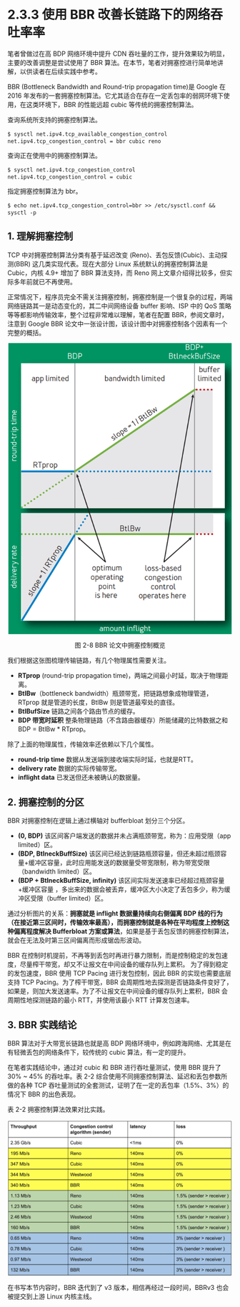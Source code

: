 # 2.3.3 使用 BBR 改善长链路下的网络吞吐率率

笔者曾做过在高 BDP 网络环境中提升 CDN 吞吐量的工作，提升效果较为明显，主要的改善调整是尝试使用了 BBR 算法。在本节，笔者对拥塞控进行简单地讲解，以供读者在后续实践中参考。

BBR (Bottleneck Bandwidth and Round-trip propagation time)是 Google 在 2016 年发布的一套拥塞控制算法。它尤其适合在存在一定丢包率的弱网环境下使用，在这类环境下，BBR 的性能远超 cubic 等传统的拥塞控制算法。

查询系统所支持的拥塞控制算法。
```
$ sysctl net.ipv4.tcp_available_congestion_control
net.ipv4.tcp_congestion_control = bbr cubic reno
```
查询正在使用中的拥塞控制算法。
```
$ sysctl net.ipv4.tcp_congestion_control
net.ipv4.tcp_congestion_control = cubic
```

指定拥塞控制算法为 bbr。

```
$ echo net.ipv4.tcp_congestion_control=bbr >> /etc/sysctl.conf && sysctl -p
```

## 1. 理解拥塞控制

TCP 中对拥塞控制算法分类有基于延迟改变 (Reno)、丢包反馈(Cubic)、主动探测(BBR) 这几类实现代表。现在大部分 Linux 系统默认的拥塞控制算法是 Cubic，内核 4.9+ 增加了 BBR 算法支持，而 Reno 网上文章介绍得比较多，但实际多年前就已不再使用。

正常情况下，程序员完全不需关注拥塞控制，拥塞控制是一个很复杂的过程，两端网络链路其一是动态变化的，其二中间网络设备 buffer 影响、ISP 中的 QoS 策略 等等都影响传输效率，整个过程非常难以理解，笔者在配置 BBR，参阅文章时，注意到 Google BBR 论文中一张设计图，该设计图中对拥塞控制各个因素有一个完整的概括。

<div  align="center">
	<img src="../assets/transfer-control.png" width = "500"  align=center />
	<p>图 2-8 BBR 论文中拥塞控制概览</p>
</div>

我们根据这张图梳理传输链路，有几个物理属性需要关注。

- **RTprop** (round-trip propagation time)，两端之间最小时延，取决于物理距离。
- **BtlBw**（bottleneck bandwidth）瓶颈带宽，把链路想象成物理管道，RTprop 就是管道的长度，BtlBw 则是管道最窄处的直径。
- **BtlBufSize**  链路之间各个路由节点的缓存。
- **BDP 带宽时延积** 整条物理链路（不含路由器缓存）所能储藏的比特数据之和 BDP = BtlBw * RTprop。

除了上面的物理属性，传输效率还依赖以下几个属性。

- **round-trip time** 数据从发送端到接收端实际时延，也就是RTT。
- **delivery rate** 数据的实际传输带宽。
- **inflight data** 已发送但还未被确认的数据量。

## 2. 拥塞控制的分区

BBR 对拥塞控制在逻辑上通过横轴对 bufferbloat 划分三个分区。

- **(0, BDP)** 该区间客户端发送的数据并未占满瓶颈带宽，称为：应用受限（app limited）区。
- **(BDP, BtlneckBuffSize)** 该区间已经达到链路瓶颈容量，但还未超过瓶颈容量+缓冲区容量，此时应用能发送的数据量受带宽限制，称为带宽受限（bandwidth limited）区。
- **(BDP + BtlneckBuffSize, infinity)** 该区间实际发送速率已经超过瓶颈容量+缓冲区容量 ，多出来的数据会被丢弃，缓冲区大小决定了丢包多少，称为缓冲区受限（buffer limited）区。

通过分析图片的关系：**拥塞就是 inflight 数据量持续向右侧偏离 BDP 线的行为（在接近第三区间时，传输效率最高），而拥塞控制就是各种在平均程度上控制这种偏离程度解决 Bufferbloat 方案或算法**，如果是基于丢包反馈的拥塞控制算法，就会在无法及时第三区间偏离而形成锯齿形波动。

BBR 在控制时机提前，不再等到丢包时再进行暴力限制，而是控制稳定的发包速度，尽量榨干带宽，却又不让报文在中间设备的缓存队列上累积。
为了得到稳定的发包速度，BBR 使用 TCP Pacing 进行发包控制，因此 BBR 的实现也需要底层支持 TCP Pacing。为了榨干带宽，BBR 会周期性地去探测是否链路条件变好了，如果是，则加大发送速率。为了不让报文在中间设备的缓存队列上累积，BBR 会周期性地探测链路的最小 RTT，并使用该最小 RTT 计算发包速率。

## 3. BBR 实践结论

BBR 算法对于大带宽长链路也就是高 BDP 网络环境中，例如跨海网络、尤其是在有轻微丢包的网络条件下，较传统的 cubic 算法，有一定的提升。

在笔者实践结论中，通过对 cubic 和 BBR 进行吞吐量测试，使用 BBR 提升了 30% ~ 45% 的吞吐率。表 2-2 综合使用不同拥塞控制算法、延迟和丢包参数所做的各种 TCP 吞吐量测试的全套测试，证明了在一定的丢包率（1.5%、3%）的情况下 BBR 的出色表现。

表 2-2 拥塞控制算法效果对比实践。
<div  align="center">
	<img src="../assets/bbr.png" width = "600"  align=center />
</div>

在书写本节内容时，BBR 迭代到了 v3 版本，相信再经过一段时间，BBRv3 也会被提交到上游 Linux 内核主线。

